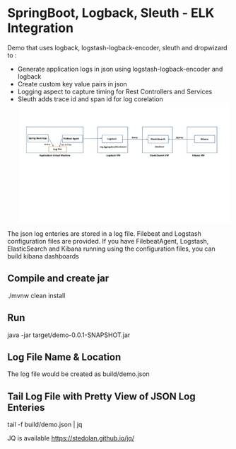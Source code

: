 # SpringBoot, Logback, Sleuth - ELK Integration
Demo that uses logback, logstash-logback-encoder, sleuth and dropwizard to :
- Generate application logs in json using logstash-logback-encoder and logback
- Create custom key value pairs in json
- Logging aspect to capture timing for Rest Controllers and Services
- Sleuth adds trace id and span id for log corelation
![ELK](ELK.jpg)

The json log enteries are stored in a log file. Filebeat and Logstash configuration files are provided. If you have FilebeatAgent, Logstash, ElasticSearch and Kibana running using the configuration files, you can build kibana dashboards

## Compile and create jar
./mvnw clean install
## Run
java -jar target/demo-0.0.1-SNAPSHOT.jar 
## Log File Name & Location
The log file would be created as build/demo.json
## Tail Log File with Pretty View of JSON Log Enteries
tail -f build/demo.json | jq

JQ is available https://stedolan.github.io/jq/
